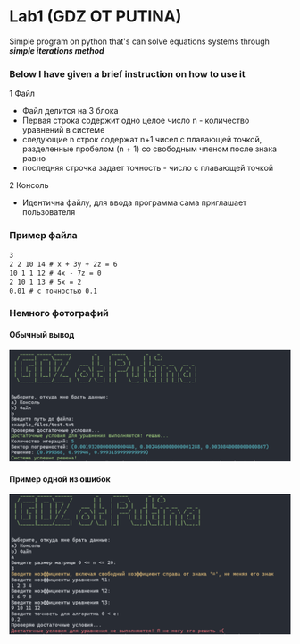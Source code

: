 # Lab1 (GDZ OT PUTINA)
 
Simple program on python that's can solve equations systems through ***simple iterations method***

### Below I have given a brief instruction on how to use it

1 Файл
* Файл делится на 3 блока
* Первая строка содержит одно целое число n - количество уравнений в системе 
* cледующие n строк содержат n+1 чисел с плавающей точкой, разделенные пробелом (n + 1) со свободным членом после знака равно
* последняя строчка задает точность - число с плавающей точкой

2 Консоль
* Идентична файлу, для ввода программа сама приглашает пользователя
### Пример файла
```
3
2 2 10 14 # x + 3y + 2z = 6
10 1 1 12 # 4x - 7z = 0
2 10 1 13 # 5x = 2
0.01 # с точностью 0.1
```
### Немного фотографий

#### Обычный вывод

![alt text](standart_output.png "Standart_output")

#### Пример одной из ошибок

![alt text](error_output.png "Error_output")